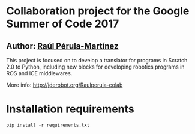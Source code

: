 # Collaboration project for the Google Summer of Code 2017

## Author: [Raúl Pérula-Martínez](http://raulperula.github.io/)

This project is focused on to develop a translator for programs in Scratch 2.0 to Python, including new blocks for developing robotics programs in ROS and ICE middlewares.

More info: http://jderobot.org/Raulperula-colab

# Installation requirements

    pip install -r requirements.txt

